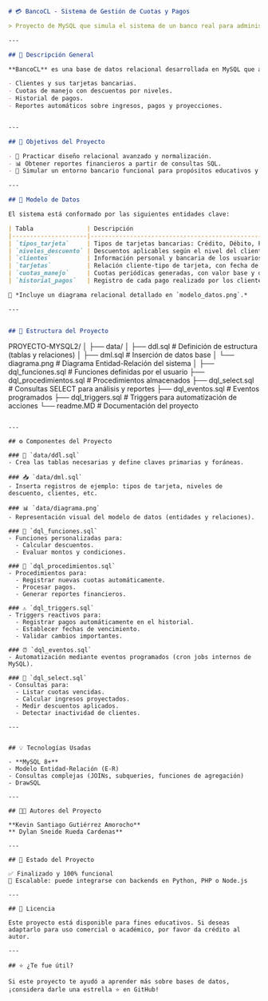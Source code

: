 ```markdown
# 💳 BancoCL - Sistema de Gestión de Cuotas y Pagos

> Proyecto de MySQL que simula el sistema de un banco real para administrar clientes, tarjetas, cuotas de manejo y pagos, con procedimientos almacenados y triggers inteligentes.

---

## 📘 Descripción General

**BancoCL** es una base de datos relacional desarrollada en MySQL que automatiza la gestión de:

- Clientes y sus tarjetas bancarias.
- Cuotas de manejo con descuentos por niveles.
- Historial de pagos.
- Reportes automáticos sobre ingresos, pagos y proyecciones.


---

## 🧠 Objetivos del Proyecto

- 📌 Practicar diseño relacional avanzado y normalización.
- 📊 Obtener reportes financieros a partir de consultas SQL.
- 🧪 Simular un entorno bancario funcional para propósitos educativos y de portafolio.

---

## 🧱 Modelo de Datos

El sistema está conformado por las siguientes entidades clave:

| Tabla               | Descripción                                                  |
|---------------------|--------------------------------------------------------------|
| `tipos_tarjeta`     | Tipos de tarjetas bancarias: Crédito, Débito, Prepago.       |
| `niveles_descuento` | Descuentos aplicables según el nivel del cliente.            |
| `clientes`          | Información personal y bancaria de los usuarios.             |
| `tarjetas`          | Relación cliente-tipo de tarjeta, con fecha de activación.   |
| `cuotas_manejo`     | Cuotas periódicas generadas, con valor base y descuento.     |
| `historial_pagos`   | Registro de cada pago realizado por los clientes.            |

📎 *Incluye un diagrama relacional detallado en `modelo_datos.png`.*

---


## 🧱 Estructura del Proyecto

```
PROYECTO-MYSQL2/
│
├── data/
│   ├── ddl.sql               # Definición de estructura (tablas y relaciones)
│   ├── dml.sql               # Inserción de datos base
│   └── diagrama.png          # Diagrama Entidad-Relación del sistema
│
├── dql_funciones.sql         # Funciones definidas por el usuario
├── dql_procedimientos.sql   # Procedimientos almacenados
├── dql_select.sql            # Consultas SELECT para análisis y reportes
├── dql_eventos.sql           # Eventos programados
├── dql_triggers.sql          # Triggers para automatización de acciones
└── readme.MD                 # Documentación del proyecto
```

---

## ⚙️ Componentes del Proyecto

### 📐 `data/ddl.sql`
- Crea las tablas necesarias y define claves primarias y foráneas.

### 📥 `data/dml.sql`
- Inserta registros de ejemplo: tipos de tarjeta, niveles de descuento, clientes, etc.

### 📊 `data/diagrama.png`
- Representación visual del modelo de datos (entidades y relaciones).

### 🧠 `dql_funciones.sql`
- Funciones personalizadas para:
  - Calcular descuentos.
  - Evaluar montos y condiciones.

### 🔁 `dql_procedimientos.sql`
- Procedimientos para:
  - Registrar nuevas cuotas automáticamente.
  - Procesar pagos.
  - Generar reportes financieros.

### ⚠️ `dql_triggers.sql`
- Triggers reactivos para:
  - Registrar pagos automáticamente en el historial.
  - Establecer fechas de vencimiento.
  - Validar cambios importantes.

### ⏰ `dql_eventos.sql`
- Automatización mediante eventos programados (cron jobs internos de MySQL).

### 📑 `dql_select.sql`
- Consultas para:
  - Listar cuotas vencidas.
  - Calcular ingresos proyectados.
  - Medir descuentos aplicados.
  - Detectar inactividad de clientes.

---


## 💡 Tecnologías Usadas

- **MySQL 8+**
- Modelo Entidad-Relación (E-R)
- Consultas complejas (JOINs, subqueries, funciones de agregación)
- DrawSQL

---

## 👨‍💻 Autores del Proyecto

**Kevin Santiago Gutiérrez Amorocho**  
** Dylan Sneide Rueda Cardenas**

---

## 🏁 Estado del Proyecto

✅ Finalizado y 100% funcional  
🧩 Escalable: puede integrarse con backends en Python, PHP o Node.js  

---

## 📌 Licencia

Este proyecto está disponible para fines educativos. Si deseas adaptarlo para uso comercial o académico, por favor da crédito al autor.

---

## ⭐ ¿Te fue útil?

Si este proyecto te ayudó a aprender más sobre bases de datos, ¡considera darle una estrella ⭐ en GitHub!
```
